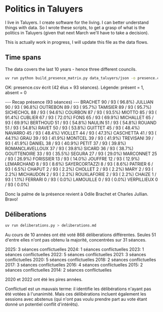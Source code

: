 # Politics in Taluyers

I live in Taluyers. I create software for the living. I can better understand things with data.
So I wrote these scripts, to get a grasp of what is the politics in Taluyers (given that next March we'll have to take a decision).

This is actually work in progress, I will update this file as the data flows.

## Time spans

The data covers the last 10 years - hence three different councils.

```sh
uv run python build_presence_matrix.py data_taluyers/json -o presence.csv
```

OK: presence.csv écrit (42 élus × 93 séances).
Légende: présent = 1, absent = 0

--- Recap présence (93 séances) ---
BRACHET                         90 / 93 ( 96.8%)
JULLIAN                         90 / 93 ( 96.8%)
OUTREBON                        89 / 93 ( 95.7%)
TAMISIER                        89 / 93 ( 95.7%)
SICHECHOL                       88 / 93 ( 94.6%)
COURBON                         87 / 93 ( 93.5%)
MIOTTO                          85 / 93 ( 91.4%)
CUBLIER                         67 / 93 ( 72.0%)
FONS                            65 / 93 ( 69.9%)
MICHALLET                       65 / 93 ( 69.9%)
BERTHOUD                        51 / 93 ( 54.8%)
NAULIN                          51 / 93 ( 54.8%)
ROUAND                          51 / 93 ( 54.8%)
RAVET                           50 / 93 ( 53.8%)
GUITTET                         45 / 93 ( 48.4%)
NAVARRO                         45 / 93 ( 48.4%)
VIOLLET                         44 / 93 ( 47.3%)
CASCHETTA                       41 / 93 ( 44.1%)
GRAU                            39 / 93 ( 41.9%)
MONTCEL                         39 / 93 ( 41.9%)
TREVISANI                       39 / 93 ( 41.9%)
DANIEL                          38 / 93 ( 40.9%)
PETIT                           37 / 93 ( 39.8%)
ROMANCLAVELLOUX                 37 / 93 ( 39.8%)
SICARD                          36 / 93 ( 38.7%)
GOUTTENOIRE                     33 / 93 ( 35.5%)
SEGURA                          27 / 93 ( 29.0%)
MARCONNET                       25 / 93 ( 26.9%)
FORISSIER                       13 / 93 ( 14.0%)
JOUFFRE                         12 / 93 ( 12.9%)
LEMARCHAND                       8 / 93 (  8.6%)
SAYERCORTAZZI                    8 / 93 (  8.6%)
PATRIER                          6 / 93 (  6.5%)
CHAPUT                           2 / 93 (  2.2%)
CHOLLET                          2 / 93 (  2.2%)
MARY                             2 / 93 (  2.2%)
MICHAUDON                        2 / 93 (  2.2%)
ROUXLAFORIE                      2 / 93 (  2.2%)
CHAIZE                           1 / 93 (  1.1%)
FERRARI                          0 / 93 (  0.0%)
LAMOUILLE                        0 / 93 (  0.0%)
VERPILLIEUX                      0 / 93 (  0.0%)

Donc la palme de la présence revient à Odile Brachet et Charles Jullian. Bravo!

## Déliberations

```sh
uv run deliberations.py > deliberations.md
```

Au cours de 10 années ont été voté 868 déliberations différentes.
Seules 51 d'entre elles n'ont pas obtenu la majorité, concentrées sur 31 séances.

2025: 3 séances conflictuelles
2024: 1 séances conflictuelles
2023: 1 séances conflictuelles
2022: 5 séances conflictuelles
2021: 3 séances conflictuelles
2020: 5 séances conflictuelles
2018: 2 séances conflictuelles
2017: 3 séances conflictuelles
2016: 4 séances conflictuelles
2015: 2 séances conflictuelles
2014: 2 séances conflictuelles

2020 et 2022 ont été les pires années.

Conflictuel est un mauvais terme: il identifie les délibérations n'ayant pas été votées à l'unanimité. Mais ces délibérations incluent également les sessions avec abstenus (qui n'ont pas voulu prendre part au vote étant donné un potentiel conflit d'intérêts).
